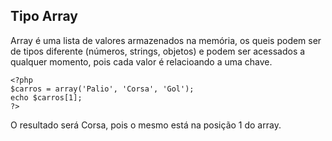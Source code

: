 ## Tipo Array

Array é uma lista de valores armazenados na memória, os queis podem ser de tipos diferente (números, strings, objetos) e podem ser acessados a qualquer momento, pois cada valor é relacioando a uma chave. 

```
<?php
$carros = array('Palio', 'Corsa', 'Gol');
echo $carros[1];        
?>              
```

O resultado será Corsa, pois o mesmo está na posição 1 do array.

